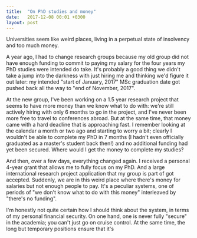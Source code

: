 ```yaml
---
title:  "On PhD studies and money"
date:   2017-12-08 00:01 +0300
layout: post
---
```


Universities seem like weird places, living in a perpetual state of insolvency and too much money. 

A year ago, I had to change research groups because my old group did not have enough funding to commit to paying my salary for the four years my PhD studies were intended do take. It's probably a good thing we didn't take a jump into the darkness with just hiring me and thinking we'd figure it out later: my intended "start of January, 2017" MSc graduation date got pushed back all the way to "end of November, 2017".

At the new group, I've been working on a 1.5 year research project that seems to have more money than we know what to do with: we're still actively hiring with only 6 months to go in the project, and I've never been more free to travel to conferences abroad. But at the same time, that money came with a hard deadline that is approaching fast. I remember looking at the calendar a month or two ago and starting to worry a bit; clearly I wouldn't be able to complete my PhD in 7 months (I hadn't even officially graduated as a master's student back then!) and no additional funding had yet been secured. Where would I get the money to complete my studies?

And then, over a few days, everything changed again. I received a personal 4-year grant that allows me to fully focus on my PhD. And a large international research project application that my group is part of got accepted. Suddenly, we are in this weird place where there's money for salaries but not enough people to pay. It's a peculiar systems, one of periods of "we don't know what to do with this money" interleaved by "there's no funding". 

I'm honestly not quite certain how I should think about the system, in terms of my personal financial security. On one hand, one is never fully "secure" in the academia; you can't just go on cruise control. At the same time, the long but temporary positions ensure that it's 